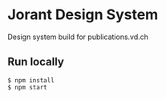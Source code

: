 # Jorant Design System

Design system build for publications.vd.ch

## Run locally

```
$ npm install
$ npm start
```